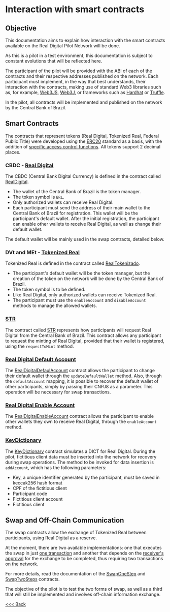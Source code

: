 # Interaction with smart contracts

## Objective

This documentation aims to explain how interaction with the smart contracts available on the Real Digital Pilot Network will be done.

As this is a pilot in a test environment, this documentation is subject to constant evolutions that will be reflected here.

The participant of the pilot will be provided with the ABI of each of the contracts and their respective addresses published on the network. Each participant must implement, in the way that best understands, their interaction with the contracts, making use of standard Web3 libraries such as, for example, [Web3JS](https://web3js.readthedocs.io/en/v1.10.0/), [Web3J](https://docs.web3j.io/4.10.0/), or frameworks such as [Hardhat](https://hardhat.org/) or [Truffle](https://trufflesuite.com/).

In the pilot, all contracts will be implemented and published on the network by the Central Bank of Brazil.

## Smart Contracts

The contracts that represent tokens (Real Digital, Tokenized Real, Federal Public Title) were developed using the [ERC20](https://ethereum.org/pt/developers/docs/standards/tokens/erc-20/) standard as a basis, with the addition of [specific access control functions](./CBDCAccessControl.md).
All tokens support 2 decimal places.

### CBDC - [Real Digital](./RealDigital.md)

The CBDC (Central Bank Digital Currency) is defined in the contract called [RealDigital](./abi/RealDigital.json).
* The wallet of the Central Bank of Brazil is the token manager.
* The token symbol is `BRL`.
* Only authorized wallets can receive Real Digital.
* Each participant must send the address of their main wallet to the Central Bank of Brazil for registration. This wallet will be the participant's default wallet. After the initial registration, the participant can enable other wallets to receive Real Digital, as well as change their default wallet.

The default wallet will be mainly used in the swap contracts, detailed below.

### DVt and MEt - [Tokenized Real](./RealTokenizado.md)

Tokenized Real is defined in the contract called [RealTokenizado](./abi/RealTokenizado.json).
* The participant's default wallet will be the token manager, but the creation of the token on the network will be done by the Central Bank of Brazil.
* The token symbol is to be defined.
* Like Real Digital, only authorized wallets can receive Tokenized Real.
* The participant must use the `enableAccount` and `disableAccount` methods to manage the allowed wallets.

### [STR](./STR.md)

The contract called [STR](./abi/STR.json) represents how participants will request Real Digital from the Central Bank of Brazil. This contract allows any participant to request the minting of Real Digital, provided that their wallet is registered, using the `requestToMint` method.

### [Real Digital Default Account](./RealDigitalDefaultAccount.md)

The [RealDigitalDefaulAccount](./abi/RealDigitalDefaultAccount.json) contract allows the participant to change their default wallet through the `updateDefaultWallet` method. Also, through the `defaultAccount` mapping, it is possible to recover the default wallet of other participants, simply by passing their CNPJ8 as a parameter. This operation will be necessary for swap transactions.

### [Real Digital Enable Account](./RealDigitalEnableAccount.md)

The [RealDigitalEnableAccount](./abi/RealDigitalEnableAccount.json) contract allows the participant to enable other wallets they own to receive Real Digital, through the `enableAccount` method.

### [KeyDictionary](./KeyDictionary.md)

The [KeyDictionary](./abi/KeyDictionary.json) contract simulates a DICT for Real Digital. During the pilot, fictitious client data must be inserted into the network for recovery during swap operations.
The method to be invoked for data insertion is `addAccount`, which has the following parameters:

* Key, a unique identifier generated by the participant, must be saved in keccak256 hash format
* CPF of the fictitious client
* Participant code
* Fictitious client account
* Fictitious client

## Swap and Off-Chain Communication

The swap contracts allow the exchange of Tokenized Real between participants, using Real Digital as a reserve.

At the moment, there are two available implementations: one that executes the swap in just [one transaction](./abi/SwapOneStep.json) and another that depends on the [receiver's approval](./abi/SwapTwoSteps.json) for the exchange to be completed, thus requiring two transactions on the network.

For more details, read the documentation of the [SwapOneStep](./SwapOneStep.md) and [SwapTwoSteps](./SwapTwoSteps.md) contracts.

The objective of the pilot is to test the two forms of swap, as well as a third that will still be implemented and involves off-chain information exchange.


[<<< Back](README.md)